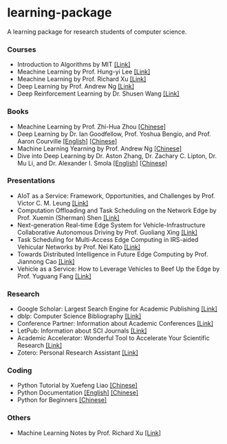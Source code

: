 # learning-package
A learning package for research students of computer science.

### Courses
- Introduction to Algorithms by MIT [[Link]](https://www.bilibili.com/video/BV1fu41127MN)
- Meachine Learning by Prof. Hung-yi Lee [[Link]](https://www.bilibili.com/video/BV1J94y1f7u5)
- Meachine Learning by Prof. Richard Xu [[Link]](https://space.bilibili.com/327617676/channel/seriesdetail?sid=1571821)
- Deep Learning by Prof. Andrew Ng [[Link]](https://www.bilibili.com/video/BV12E411a7Xn)
- Deep Reinforcement Learning by Dr. Shusen Wang [[Link]](https://www.bilibili.com/video/BV1rv41167yx)

### Books
- Meachine Learning by Prof. Zhi-Hua Zhou [[Chinese]](https://cs.nju.edu.cn/zhouzh/zhouzh.files/publication/MLbook2016.htm)
- Deep Learning by Dr. Ian Goodfellow, Prof. Yoshua Bengio, and Prof. Aaron Courville [[English]](https://www.deeplearningbook.org) [[Chinese]](https://github.com/exacity/deeplearningbook-chinese)
- Machine Learning Yearning by Prof. Andrew Ng [[Chinese]](https://deeplearning-ai.github.io/machine-learning-yearning-cn/)
- Dive into Deep Learning by Dr. Aston Zhang, Dr. Zachary C. Lipton, Dr. Mu Li, and Dr. Alexander I. Smola [[English]](https://d2l.ai) [[Chinese]](https://zh.d2l.ai)

### Presentations
- AIoT as a Service: Framework, Opportunities, and Challenges by Prof. Victor C. M. Leung [[Link]](http://gofile.me/6GOPQ/zQh4vcYP6)
- Computation Offloading and Task Scheduling on the Network Edge by Prof. Xuemin (Sherman) Shen [[Link]](http://gofile.me/6GOPQ/fatPv668A)
- Next-generation Real-time Edge System for Vehicle-Infrastructure Collaborative Autonomous Driving by Prof. Guoliang Xing [[Link]](http://gofile.me/6GOPQ/F99RBiqtu)
- Task Scheduling for Multi-Access Edge Computing in IRS-aided Vehicular Networks by Prof. Nei Kato [[Link]](http://gofile.me/6GOPQ/86UYhY0lL)
- Towards Distributed Intelligence in Future Edge Computing by Prof. Jiannong Cao [[Link]](http://gofile.me/6GOPQ/lFACzLDrx)
- Vehicle as a Service: How to Leverage Vehicles to Beef Up the Edge by Prof. Yuguang Fang [[Link]](http://gofile.me/6GOPQ/3oCZcMLAb)

### Research
- Google Scholar: Largest Search Engine for Academic Publishing [[Link]](https://scholar.google.com)
- dblp: Computer Science Bibliography [[Link]](https://dblp.org)
- Conference Partner: Information about Academic Conferences [[Link]](https://www.myhuiban.com)
- LetPub: Information about SCI Journals [[Link]](http://www.letpub.com.cn/index.php?page=journalapp)
- Academic Accelerator: Wonderful Tool to Accelerate Your Scientific Research [[Link]](https://academic-accelerator.com)
- Zotero: Personal Research Assistant [[Link]](https://www.zotero.org)

### Coding
- Python Tutorial by Xuefeng Liao [[Chinese]](https://www.liaoxuefeng.com/wiki/1016959663602400)
- Python Documentation [[English]](https://docs.python.org/3/) [[Chinese]](https://docs.python.org/zh-cn/3/)
- Python for Beginners [[Chinese]](https://www.bilibili.com/video/BV1Fs411A7HZ)

### Others
- Machine Learning Notes by Prof. Richard Xu [[Link]](https://github.com/roboticcam/machine-learning-notes)
